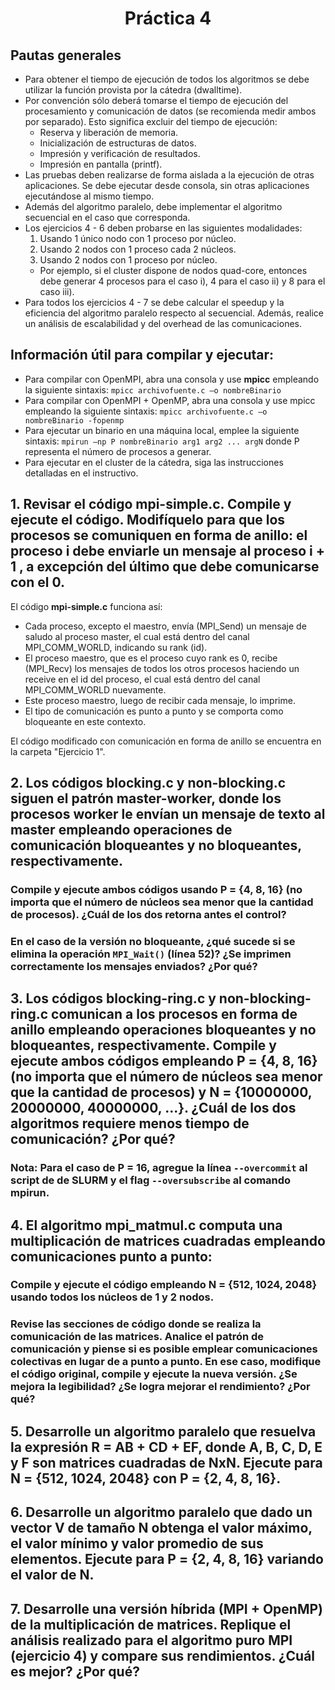 <h1 align="center">Práctica 4</h1>

## Pautas generales

- Para obtener el tiempo de ejecución de todos los algoritmos se debe utilizar la función provista por la cátedra (dwalltime).
- Por convención sólo deberá tomarse el tiempo de ejecución del procesamiento y comunicación de datos (se recomienda medir ambos por separado). Esto significa excluir del tiempo de ejecución:
  - Reserva y liberación de memoria.
  - Inicialización de estructuras de datos.
  - Impresión y verificación de resultados.
  - Impresión en pantalla (printf).
- Las pruebas deben realizarse de forma aislada a la ejecución de otras aplicaciones. Se debe ejecutar desde consola, sin otras aplicaciones ejecutándose al mismo tiempo.
- Además del algoritmo paralelo, debe implementar el algoritmo secuencial en el caso que corresponda.
- Los ejercicios 4 - 6 deben probarse en las siguientes modalidades:
  1. Usando 1 único nodo con 1 proceso por núcleo.
  2. Usando 2 nodos con 1 proceso cada 2 núcleos.
  3. Usando 2 nodos con 1 proceso por núcleo.
  - Por ejemplo, si el cluster dispone de nodos quad-core, entonces debe generar 4 procesos para el caso i), 4 para el caso ii) y 8 para el caso iii).
- Para todos los ejercicios 4 - 7 se debe calcular el speedup y la eficiencia del algoritmo paralelo respecto al secuencial. Además, realice un análisis de escalabilidad y del overhead de las comunicaciones.

## Información útil para compilar y ejecutar:

- Para compilar con OpenMPI, abra una consola y use **mpicc** empleando la siguiente sintaxis: `mpicc archivofuente.c –o nombreBinario`
- Para compilar con OpenMPI + OpenMP, abra una consola y use mpicc empleando la siguiente sintaxis: `mpicc archivofuente.c –o nombreBinario -fopenmp`
- Para ejecutar un binario en una máquina local, emplee la siguiente sintaxis: `mpirun –np P nombreBinario arg1 arg2 ... argN` donde P representa el número de procesos a generar.
- Para ejecutar en el cluster de la cátedra, siga las instrucciones detalladas en el instructivo.

## 1. Revisar el código mpi-simple.c. Compile y ejecute el código. Modifíquelo para que los procesos se comuniquen en forma de anillo: el proceso i debe enviarle un mensaje al proceso i + 1 , a excepción del último que debe comunicarse con el 0.

El código **mpi-simple.c** funciona así:

- Cada proceso, excepto el maestro, envía (MPI_Send) un mensaje de saludo al proceso master, el cual está dentro del canal MPI_COMM_WORLD, indicando su rank (id).
- El proceso maestro, que es el proceso cuyo rank es 0, recibe (MPI_Recv) los mensajes de todos los otros procesos haciendo un receive en el id del proceso, el cual está dentro del canal MPI_COMM_WORLD nuevamente.
- Este proceso maestro, luego de recibir cada mensaje, lo imprime.
- El tipo de comunicación es punto a punto y se comporta como bloqueante en este contexto.

El código modificado con comunicación en forma de anillo se encuentra en la carpeta "Ejercicio 1".

## 2. Los códigos blocking.c y non-blocking.c siguen el patrón master-worker, donde los procesos worker le envían un mensaje de texto al master empleando operaciones de comunicación bloqueantes y no bloqueantes, respectivamente.

### Compile y ejecute ambos códigos usando P = {4, 8, 16} (no importa que el número de núcleos sea menor que la cantidad de procesos). ¿Cuál de los dos retorna antes el control?

### En el caso de la versión no bloqueante, ¿qué sucede si se elimina la operación `MPI_Wait()` (línea 52)? ¿Se imprimen correctamente los mensajes enviados? ¿Por qué?

## 3. Los códigos blocking-ring.c y non-blocking-ring.c comunican a los procesos en forma de anillo empleando operaciones bloqueantes y no bloqueantes, respectivamente. Compile y ejecute ambos códigos empleando P = {4, 8, 16} (no importa que el número de núcleos sea menor que la cantidad de procesos) y N = {10000000, 20000000, 40000000, ...}. ¿Cuál de los dos algoritmos requiere menos tiempo de comunicación? ¿Por qué?

### Nota: Para el caso de P = 16, agregue la línea `--overcommit` al script de de SLURM y el flag `--oversubscribe` al comando mpirun.

## 4. El algoritmo mpi_matmul.c computa una multiplicación de matrices cuadradas empleando comunicaciones punto a punto:

### Compile y ejecute el código empleando N = {512, 1024, 2048} usando todos los núcleos de 1 y 2 nodos.

### Revise las secciones de código donde se realiza la comunicación de las matrices. Analice el patrón de comunicación y piense si es posible emplear comunicaciones colectivas en lugar de a punto a punto. En ese caso, modifique el código original, compile y ejecute la nueva versión. ¿Se mejora la legibilidad? ¿Se logra mejorar el rendimiento? ¿Por qué?

## 5. Desarrolle un algoritmo paralelo que resuelva la expresión R = AB + CD + EF, donde A, B, C, D, E y F son matrices cuadradas de NxN. Ejecute para N = {512, 1024, 2048} con P = {2, 4, 8, 16}.

## 6. Desarrolle un algoritmo paralelo que dado un vector V de tamaño N obtenga el valor máximo, el valor mínimo y valor promedio de sus elementos. Ejecute para P = {2, 4, 8, 16} variando el valor de N.

## 7. Desarrolle una versión híbrida (MPI + OpenMP) de la multiplicación de matrices. Replique el análisis realizado para el algoritmo puro MPI (ejercicio 4) y compare sus rendimientos. ¿Cuál es mejor? ¿Por qué?
